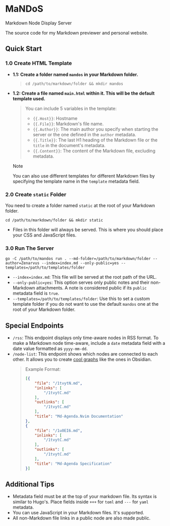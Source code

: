 # MaNDoS
Markdown Node Display Server

The source code for my Markdown previewer and personal website.

## Quick Start
### 1.0 Create HTML Template
- **1.1: Create a folder named `mandos` in your Markdown folder.**
    > `cd /path/to/markdown/folder && mkdir mandos`
- **1.2: Create a file named `main.html` within it. This will be the default template used.**
    > You can include 5 variables in the template:
    > - `{{.Host}}`: Hostname
    > - `{{.File}}`: Markdown's file name.
    > - `{{.Author}}`: The main author you specify when starting the server or the one defined in the `author` metadata.
    > - `{{.Title}}`: The last H1 heading of the Markdown file or the `title` in the document's metadata.
    > - `{{.Content}}`: The content of the Markdown file, excluding metadata.

    > [!NOTE]
    > You can also use different templates for different Markdown files by specifying the template name in the `template` metadata field.

### 2.0 Create `static` Folder
You need to create a folder named `static` at the root of your Markdown folder.

`cd /path/to/markdown/folder && mkdir static`

- Files in this folder will always be served. This is where you should place your CSS and JavaScript files.

### 3.0 Run The Server
`go -C /path/to/mandos run . --md-folder=/path/to/markdown/folder --author=Zenarvus --index=index.md --only-public=yes --templates=/path/to/templates/folder`

- `--index=index.md`: This file will be served at the root path of the URL.
- `--only-public=yes`: This option serves only public notes and their non-Markdown attachments. A note is considered public if its `public` metadata field is `true`.
- `--templates=/path/to/templates/folder`: Use this to set a custom template folder if you do not want to use the default `mandos` one at the root of your Markdown folder.

## Special Endpoints
- `/rss`: This endpoint displays only time-aware nodes in RSS format. To make a Markdown node time-aware, include a `date` metadata field with a date value formatted as `yyyy-mm-dd`.
- `/node-list`: This endpoint shows which nodes are connected to each other. It allows you to create [cool graphs](http://zenarvus.com/graph.md) like the ones in Obsidian.
    > Example Format:
    > ```json
    > [{
    >     "file": "/1tvytN.md",
    >     "inlinks": [
    >         "/1tvytC.md"
    >     ],
    >     "outlinks": [
    >         "/1tvytC.md"
    >     ],
    >     "title": "Md-Agenda.Nvim Documentation"
    > },
    > {
    >     "file": "/1u0EI6.md",
    >     "inlinks": [
    >         "/1tvytC.md"
    >     ],
    >     "outlinks": [
    >         "/1tvytC.md"
    >     ],
    >     "title": "Md-Agenda Specification"
    > }]
    > ```

## Additional Tips
- Metadata field must be at the top of your markdown file. Its syntax is similar to Hugo's. Place fields inside `+++` for `toml` and `---` for `yaml` metadata.
- You can use JavaScript in your Markdown files. It's supported.
- All non-Markdown file links in a public node are also made public.
